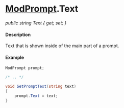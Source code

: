 # [ModPrompt](API/MSCLoader/ModPrompt.md).Text

*public string Text { get; set; }*

#### Description

Text that is shown inside of the main part of a prompt.

#### Example

```csharp
ModPrompt prompt;

/* .. */

void SetPromptText(string text)
{
    prompt.Text = text;
}
```
